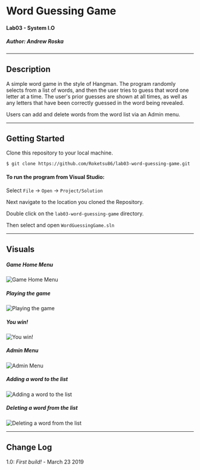 # Word Guessing Game
#### Lab03 - System I.O
##### *Author: Andrew Roska*

------------------------------

## Description
A simple word game in the style of Hangman.  The program randomly selects from a list of words, and then the user tries to guess that word one letter at a time.  The user's prior guesses are shown at all times, as well as any letters that have been correctly guessed in the word being revealed.

Users can add and delete words from the word list via an Admin menu.

------------------------------

## Getting Started
Clone this repository to your local machine.
```
$ git clone https://github.com/Roketsu86/lab03-word-guessing-game.git
```
#### To run the program from Visual Studio:
Select ```File``` -> ```Open``` -> ```Project/Solution```

Next navigate to the location you cloned the Repository.

Double click on the ```lab03-word-guessing-game``` directory.

Then select and open ```WordGuessingGame.sln```

------------------------------

## Visuals

##### Game Home Menu
![Game Home Menu](https://github.com/Roketsu86/lab03-word-guessing-game/blob/master/Assets/word-game-start.jpg)
##### Playing the game
![Playing the game](https://github.com/Roketsu86/lab03-word-guessing-game/blob/master/Assets/word-game-play.jpg)
##### You win!
![You win!](https://github.com/Roketsu86/lab03-word-guessing-game/blob/master/Assets/word-game-win.jpg)
##### Admin Menu
![Admin Menu](https://github.com/Roketsu86/lab03-word-guessing-game/blob/master/Assets/word-game-admin.jpg)
##### Adding a word to the list
![Adding a word to the list](https://github.com/Roketsu86/lab03-word-guessing-game/blob/master/Assets/word-game-add-word.jpg)
##### Deleting a word from the list
![Deleting a word from the list](https://github.com/Roketsu86/lab03-word-guessing-game/blob/master/Assets/word-game-delete-word.jpg)

------------------------------

## Change Log

1.0: *First build!* - March 23 2019
